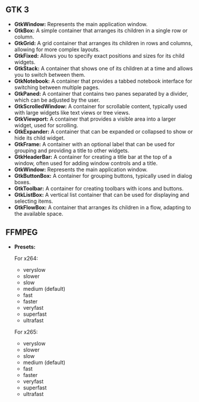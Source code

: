 ## GTK 3

- **GtkWindow:** Represents the main application window.
- **GtkBox:** A simple container that arranges its children in a single row or column.
- **GtkGrid:** A grid container that arranges its children in rows and columns, allowing for more complex layouts.
- **GtkFixed:** Allows you to specify exact positions and sizes for its child widgets.
- **GtkStack:** A container that shows one of its children at a time and allows you to switch between them.
- **GtkNotebook:** A container that provides a tabbed notebook interface for switching between multiple pages.
- **GtkPaned:** A container that contains two panes separated by a divider, which can be adjusted by the user.
- **GtkScrolledWindow:** A container for scrollable content, typically used with large widgets like text views or tree views.
- **GtkViewport:** A container that provides a visible area into a larger widget, used for scrolling.
- **GtkExpander:** A container that can be expanded or collapsed to show or hide its child widget.
- **GtkFrame:** A container with an optional label that can be used for grouping and providing a title to other widgets.
- **GtkHeaderBar:** A container for creating a title bar at the top of a window, often used for adding window controls and a title.
- **GtkWindow:** Represents the main application window.
- **GtkButtonBox:** A container for grouping buttons, typically used in dialog boxes.
- **GtkToolbar:** A container for creating toolbars with icons and buttons.
- **GtkListBox:** A vertical list container that can be used for displaying and selecting items.
- **GtkFlowBox:** A container that arranges its children in a flow, adapting to the available space.

## FFMPEG

- **Presets:**

  For x264:
  - veryslow
  - slower
  - slow
  - medium (default)
  - fast
  - faster
  - veryfast
  - superfast
  - ultrafast

  For x265:
  - veryslow
  - slower
  - slow
  - medium (default)
  - fast
  - faster
  - veryfast
  - superfast
  - ultrafast

